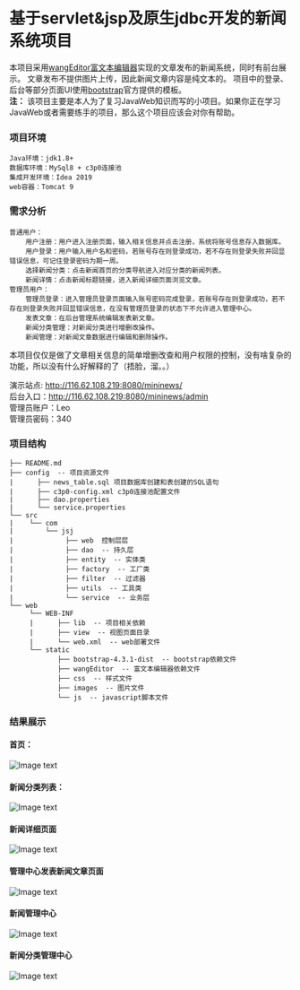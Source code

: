 # 基于servlet&jsp及原生jdbc开发的新闻系统项目
本项目采用[wangEditor富文本编辑器](http://www.wangeditor.com/)实现的文章发布的新闻系统，同时有前台展示。
文章发布不提供图片上传，因此新闻文章内容是纯文本的。
项目中的登录、后台等部分页面UI使用[bootstrap](http://bs4.vx.link/)官方提供的模板。<br/>
**注：** 该项目主要是本人为了复习JavaWeb知识而写的小项目。如果你正在学习JavaWeb或者需要练手的项目，那么这个项目应该会对你有帮助。<br/>
### 项目环境
    Java环境：jdk1.8+
    数据库环境：MySql8 + c3p0连接池
    集成开发环境：Idea 2019
    web容器：Tomcat 9
### 需求分析
    普通用户：
        用户注册：用户进入注册页面，输入相关信息并点击注册，系统将账号信息存入数据库。
        用户登录：用户输入用户名和密码，若账号存在则登录成功，若不存在则登录失败并回显错误信息，可记住登录密码为期一周。
        选择新闻分类：点击新闻首页的分类导航进入对应分类的新闻列表。
        新闻详情：点击新闻标题链接，进入新闻详细页面浏览文章。
    管理员用户：
        管理员登录：进入管理员登录页面输入账号密码完成登录，若账号存在则登录成功，若不存在则登录失败并回显错误信息，在没有管理员登录的状态下不允许进入管理中心。
        发表文章：在后台管理系统编辑发表新文章。
        新闻分类管理：对新闻分类进行增删改操作。
        新闻管理：对新闻文章数据进行编辑和删除操作。
本项目仅仅是做了文章相关信息的简单增删改查和用户权限的控制，没有啥复杂的功能，所以没有什么好解释的了（捂脸，溜。。）<br/>

演示站点: http://116.62.108.219:8080/mininews/<br/>
后台入口：http://116.62.108.219:8080/mininews/admin<br/>
管理员账户：Leo <br/>
管理员密码：340 <br/>

### 项目结构
    ├── README.md 
    ├── config  -- 项目资源文件
    |      ├── news_table.sql 项目数据库创建和表创建的SQL语句
    |      ├── c3p0-config.xml c3p0连接池配置文件
    |      ├── dao.properties 
    |      └── service.properties
    └── src
    |    └── com
    |        └── jsj
    |             ├── web  控制层层
    |             ├── dao  -- 持久层
    |             ├── entity  -- 实体类
    |             ├── factory  -- 工厂类
    |             ├── filter  -- 过滤器
    |             ├── utils  -- 工具类
    |             └── service  -- 业务层
    └── web
         └── WEB-INF
         |      ├── lib  -- 项目相关依赖
         |      ├── view  -- 视图页面目录
         |      └── web.xml  -- web部署文件
         └── static
                ├── bootstrap-4.3.1-dist  -- bootstrap依赖文件
                ├── wangEditor  -- 富文本编辑器依赖文件
                ├── css  -- 样式文件
                ├── images  -- 图片文件
                └── js  -- javascript脚本文件
### 结果展示
#### 首页：
![Image text](https://github.com/Lionel340/servlet-jsp_news/blob/master/md_image/index.png)
#### 新闻分类列表：
![Image text](https://github.com/Lionel340/servlet-jsp_news/blob/master/md_image/newslist.png)
#### 新闻详细页面
![Image text](https://github.com/Lionel340/servlet-jsp_news/blob/master/md_image/news.png)
#### 管理中心发表新闻文章页面
![Image text](https://github.com/Lionel340/servlet-jsp_news/blob/master/md_image/publish.png)
#### 新闻管理中心
![Image text](https://github.com/Lionel340/servlet-jsp_news/blob/master/md_image/newsManage.png)
#### 新闻分类管理中心
![Image text](https://github.com/Lionel340/servlet-jsp_news/blob/master/md_image/newsCateManage.png)
